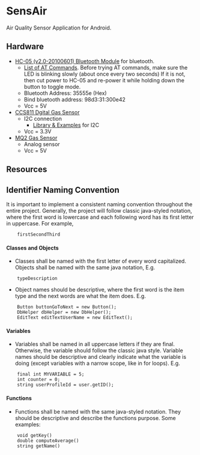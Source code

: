 # SensAir
Air Quality Sensor Application for Android. 

## Hardware
* [HC-05 (v2.0-20100601) Bluetooth Module](https://components101.com/sites/default/files/component_datasheet/HC-05%20Datasheet.pdf) for bluetooth. 
    * [List of AT Commands](https://roboindia.com/tutorial-content/arduino_code/hc-05_at_commands.zip). Before trying AT commands, make sure the LED is blinking slowly (about once every two seconds) If it is not, then cut power to HC-05 and re-power it while holding down the button to toggle mode.
    * Bluetooth Address: 35555e (Hex)
    * Bind bluetooth address: 98d3:31:300e42
    * Vcc = 5V
* [CCS811 Dgital Gas Sensor](https://cdn-learn.adafruit.com/assets/assets/000/044/636/original/CCS811_DS000459_2-00-1098798.pdf)
    * I2C connection
      * [Library & Examples](https://github.com/sparkfun/SparkFun_CCS811_Arduino_Library) for I2C
    * Vcc = 3.3V
* [MQ2 Gas Sensor](https://docs.particle.io/assets/datasheets/electronsensorkit/MQ-2.pdf)
    * Analog sensor
    * Vcc = 5V


## Resources



## Identifier Naming Convention
It is important to implement a consistent naming convention throughout the entire project. Generally, the project will follow classic java-styled notation, where the first word is lowercase and each following word has its first letter in uppercase. For example,
```
    firstSecondThird
```

#### Classes and Objects
* Classes shall be named with the first letter of every word capitalized. Objects shall be named with the same java notation,  E.g.
```
    typeDescription
```
* Object names should be descriptive, where the first word is the item type and the next words are what the item does. E.g.
```
    Button buttonGoToNext = new Button();
    DbHelper dbHelper = new DbHelper();
    EditText editTextUserName = new EditText();
```
#### Variables
* Variables shall be named in all uppercase letters if they are final. Otherwise, the variable should follow the classic java style. Variable names should be descriptive and clearly indicate what the variable is doing (except variables with a narrow scope, like in for loops). E.g.
```
    final int MYVARIABLE = 5;
    int counter = 0;
    string userProfileId = user.getID();
```
#### Functions
* Functions shall be named with the same java-styled notation. They should be descriptive and describe the functions purpose. Some examples:
```
    void getKey()
    double computeAverage()
    string getName()
```
